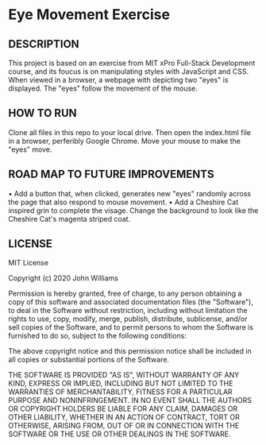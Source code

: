 # Eye Movement Exercise

## DESCRIPTION
This project is based on an exercise from MIT xPro Full-Stack Development course, and its foucus is on manipulating styles with JavaScript and CSS. When viewed in a browser, a webpage with depicting two "eyes" is displayed. The "eyes" follow the movement of the mouse. 

## HOW TO RUN
Clone all files in this repo to your local drive. Then open the index.html file in a browser, perferibly Google Chrome. Move your mouse to make the "eyes" move. 

## ROAD MAP TO FUTURE IMPROVEMENTS
•	Add a button that, when clicked, generates new "eyes" randomly across the page that also respond to mouse movement.
•	Add a Cheshire Cat inspired grin to complete the visage. Change the background to look like the Cheshire Cat's magenta striped coat.


## LICENSE
MIT License

Copyright (c) 2020 John Williams

Permission is hereby granted, free of charge, to any person obtaining a copy
of this software and associated documentation files (the "Software"), to deal
in the Software without restriction, including without limitation the rights
to use, copy, modify, merge, publish, distribute, sublicense, and/or sell
copies of the Software, and to permit persons to whom the Software is
furnished to do so, subject to the following conditions:

The above copyright notice and this permission notice shall be included in all
copies or substantial portions of the Software.

THE SOFTWARE IS PROVIDED "AS IS", WITHOUT WARRANTY OF ANY KIND, EXPRESS OR
IMPLIED, INCLUDING BUT NOT LIMITED TO THE WARRANTIES OF MERCHANTABILITY,
FITNESS FOR A PARTICULAR PURPOSE AND NONINFRINGEMENT. IN NO EVENT SHALL THE
AUTHORS OR COPYRIGHT HOLDERS BE LIABLE FOR ANY CLAIM, DAMAGES OR OTHER
LIABILITY, WHETHER IN AN ACTION OF CONTRACT, TORT OR OTHERWISE, ARISING FROM,
OUT OF OR IN CONNECTION WITH THE SOFTWARE OR THE USE OR OTHER DEALINGS IN THE
SOFTWARE.

